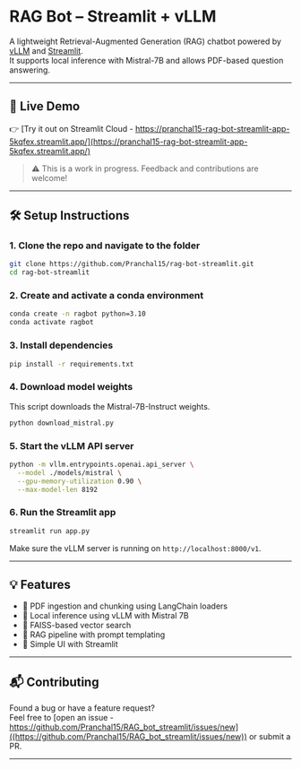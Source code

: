 # RAG Bot – Streamlit + vLLM

A lightweight Retrieval-Augmented Generation (RAG) chatbot powered by [vLLM](https://github.com/vllm-project/vllm) and [Streamlit](https://streamlit.io).  
It supports local inference with Mistral-7B and allows PDF-based question answering.

---

## 🚀 Live Demo

👉 [Try it out on Streamlit Cloud - https://pranchal15-rag-bot-streamlit-app-5kqfex.streamlit.app/](https://pranchal15-rag-bot-streamlit-app-5kqfex.streamlit.app/)

> ⚠️ This is a work in progress. Feedback and contributions are welcome!

---

## 🛠️ Setup Instructions

### 1. Clone the repo and navigate to the folder
```bash
git clone https://github.com/Pranchal15/rag-bot-streamlit.git
cd rag-bot-streamlit
```

### 2. Create and activate a conda environment
```bash
conda create -n ragbot python=3.10
conda activate ragbot
```

### 3. Install dependencies
```bash
pip install -r requirements.txt
```

### 4. Download model weights
This script downloads the Mistral-7B-Instruct weights.
```bash
python download_mistral.py
```

### 5. Start the vLLM API server
```bash
python -m vllm.entrypoints.openai.api_server \
  --model ./models/mistral \
  --gpu-memory-utilization 0.90 \
  --max-model-len 8192
```

### 6. Run the Streamlit app
```bash
streamlit run app.py
```

Make sure the vLLM server is running on `http://localhost:8000/v1`.

---

## 💡 Features

- 🔎 PDF ingestion and chunking using LangChain loaders
- 🤖 Local inference using vLLM with Mistral 7B
- 🧠 FAISS-based vector search
- 🎯 RAG pipeline with prompt templating
- 🧪 Simple UI with Streamlit

---

## 📬 Contributing

Found a bug or have a feature request?  
Feel free to [open an issue - https://github.com/Pranchal15/RAG_bot_streamlit/issues/new]((https://github.com/Pranchal15/RAG_bot_streamlit/issues/new)) or submit a PR.

---
